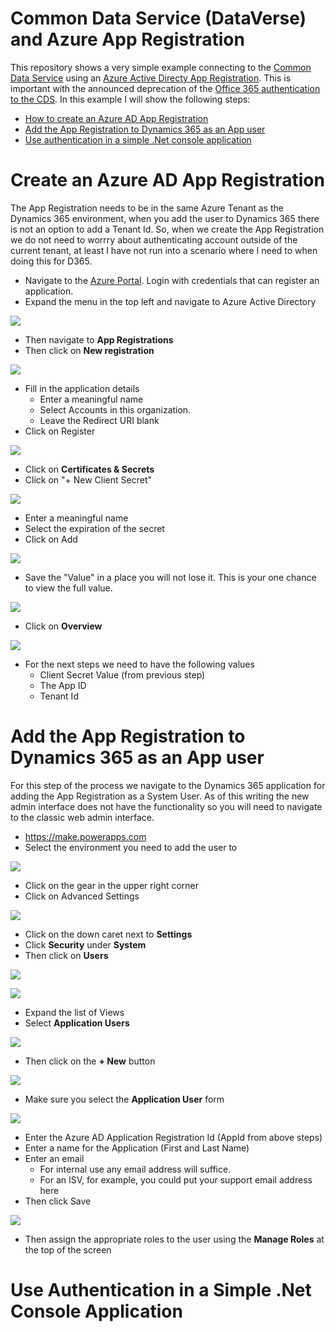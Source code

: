 # Common Data Service (DataVerse) and Azure App Registration
This repository shows a very simple example connecting to the [Common Data Service](https://docs.microsoft.com/en-us/powerapps/maker/common-data-service/data-platform-intro) using an [Azure Active Directy App Registration](https://docs.microsoft.com/en-us/azure/active-directory/develop/quickstart-register-app). This is important with the announced deprecation of the [Office 365 authentication to the CDS](https://docs.microsoft.com/en-us/power-platform/important-changes-coming#deprecation-of-office365-authentication-type-and-organizationserviceproxy-class-for-connecting-to-dataverse). In this example I will show the following steps: 
- [How to create an Azure AD App Registration](#create-an-azure-ad-app-registration)
- [Add the App Registration to Dynamics 365 as an App user](#add-the-app-registration-to-dynamics-365-as-an-app-user)
- [Use authentication in a simple .Net console application](#use-authentication-in-a-simple-.net-console-application)

# Create an Azure AD App Registration
The App Registration needs to be in the same Azure Tenant as the Dynamics 365 environment, when you add the user to Dynamics 365 there is not an option to add a Tenant Id. So, when we create the App Registration we do not need to worrry about authenticating account outside of the current tenant, at least I have not run into a scenario where I need to when doing this for D365.


- Navigate to the [Azure Portal](https://portal.azure.com). Login with credentials that can register an application.
- Expand the menu in the top left and navigate to Azure Active Directory

![](images\navigate-to-azure-ad.png)

- Then navigate to **App Registrations**
- Then click on **New registration**

![](images\navigate-to-app-registrations.png)

- Fill in the application details
    - Enter a meaningful name
    - Select Accounts in this organization.
    - Leave the Redirect URI blank
- Click on Register

![](images\create-app-registration.png)

- Click on **Certificates & Secrets**
- Click on "+ New Client Secret"

![](images\add-client-secret.png)

- Enter a meaningful name
- Select the expiration of the secret
- Click on Add

![](images\add-new-secret-one-year.png)

- Save the "Value" in a place you will not lose it. This is your one chance to view the full value.

![](images\client-secret-details.png)

- Click on **Overview**

![](images\app-registration-overview.png)


- For the next steps we need to have the following values
    - Client Secret Value (from previous step)
    - The App ID
    - Tenant Id

# Add the App Registration to Dynamics 365 as an App user
For this step of the process we navigate to the Dynamics 365 application for adding the App Registration as a System User. As of this writing the new admin interface does not have the functionality so you will need to navigate to the classic web admin interface. 

- https://make.powerapps.com
- Select the environment you need to add the user to

![](images\make-select-environment.png)

- Click on the gear in the upper right corner
- Click on Advanced Settings

![](images\make-select-advanced-settings.png)

- Click on the down caret next to **Settings**
- Click **Security** under **System**
- Then click on **Users**

![](images\web-navigate-security.png)

![](images\web-navigate-security-users.png)

- Expand the list of Views
- Select **Application Users**

![](images\web-navigate-security-users-application.png)

- Then click on the **+ New** button

![](images\web-navigate-security-users-new.png)

- Make sure you select the **Application User** form

![](images\web-navigate-security-new-user-form-select.png)

- Enter the Azure AD Application Registration Id (AppId from above steps)
- Enter a name for the Application (First and Last Name)
- Enter an email
    - For internal use any email address will suffice.
    - For an ISV, for example, you could put your support email address here
- Then click Save

![](images\web-new-application-user-create-details.png)

- Then assign the appropriate roles to the user using the **Manage Roles** at the top of the screen

# Use Authentication in a Simple .Net Console Application


